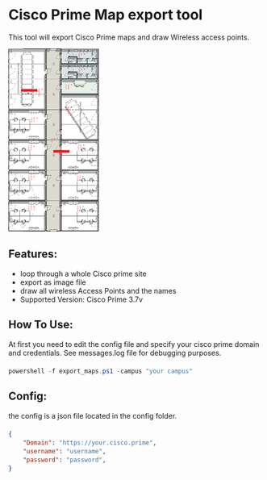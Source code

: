 # Cisco Prime Map export tool
This tool will export Cisco Prime maps and draw Wireless access points. 

![alt text](https://github.com/pieewiee/CiscoPrimeMapExport/blob/master/maps/exmaple.png?raw=true "example")


## Features: 
-	loop through a whole Cisco prime site
-	export as image file
-	draw all wireless Access Points and the names
-	Supported Version: Cisco Prime 3.7v


## How To Use:
At first you need to edit the config file and specify your cisco prime domain and credentials. See messages.log file for debugging purposes.
#### 
```powershell
powershell -f export_maps.ps1 -campus "your campus"
```


## Config:
the config is a json file located in the config folder.
#### 
```json
{
    "Domain": "https://your.cisco.prime",
    "username": "username",
    "password": "password",
}
```
